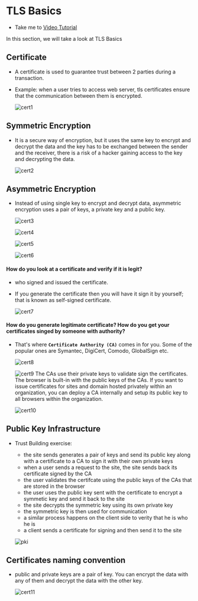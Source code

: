 # TLS Basics
  - Take me to [Video Tutorial](https://kodekloud.com/topic/tls-basics/)
  
In this section, we will take a look at TLS Basics

## Certificate
- A certificate is used to guarantee trust between 2 parties during a transaction.
- Example: when a user tries to access web server, tls certificates ensure that the communication between them is encrypted.

  ![cert1](../../images/cert1.PNG)
  
  
## Symmetric Encryption
- It is a secure way of encryption, but it uses the same key to encrypt and decrypt the data and the key has to be exchanged between the sender and the receiver, there is a risk of a hacker gaining access to the key and decrypting the data.

  ![cert2](../../images/cert2.PNG)
  
## Asymmetric Encryption
- Instead of using single key to encrypt and decrypt data, asymmetric encryption uses a pair of keys, a private key and a public key.

  ![cert3](../../images/cert3.PNG)
  
  ![cert4](../../images/cert4.PNG)
  
  ![cert5](../../images/cert5.PNG)
  
  ![cert6](../../images/cert6.PNG)
  

#### How do you look at a certificate and verify if it is legit?
- who signed and issued the certificate.
- If you generate the certificate then you will have it sign it by yourself; that is known as self-signed certificate.

  ![cert7](../../images/cert7.PNG)
  
#### How do you generate legitimate certificate? How do you get your certificates singed by someone with authority?
- That's where **`Certificate Authority (CA)`** comes in for you. Some of the popular ones are Symantec, DigiCert, Comodo, GlobalSign etc.

  ![cert8](../../images/cert8.PNG)
  
  ![cert9](../../images/cert9.PNG)
The CAs use their private keys to validate sign the certificates.
The browser is built-in with the public keys of the CAs.
If you want to issue certificates for sites and domain hosted privately within an organization, you can deploy a CA internally and setup its public key to all browsers within the organization. 
  
  ![cert10](../../images/cert10.PNG)
  
## Public Key Infrastructure
- Trust Building exercise:
  - the site sends generates a pair of keys and send its public key along with a certificate to a CA to sign it with their own private keys 
  - when a user sends a request to the site, the site sends back its certificate signed by the CA
  - the user validates the certifcate using the public keys of the CAs that are stored in the browser
  - the user uses the public key sent with the certificate to encrypt a symmetic key and send it back to the site
  - the site decrypts the symmetric key using its own private key
  - the symmetric key is then used for communication
  - a similar process happens on the client side to verity that he is who he is
  - a client sends a certificate for signing and then send it to the site 
   
   ![pki](../../images/pki.PNG)
   
## Certificates naming convention
- public and private keys are a pair of key. You can encrypt the data with any of them and decrypt the data with the other key. 

  ![cert11](../../images/cert11.PNG)
  
  

  
   

  
  
  

  
  
  
  
  
  

  
  
